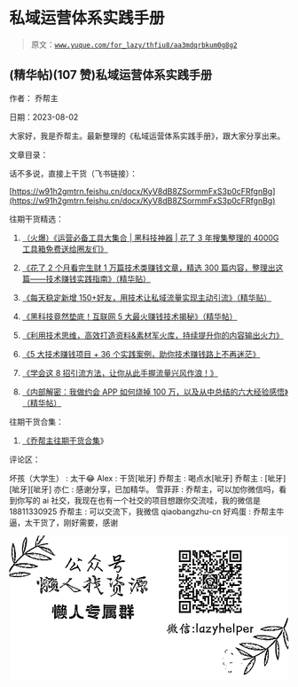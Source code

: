# 私域运营体系实践手册

> 原文：[`www.yuque.com/for_lazy/thfiu8/aa3mdqrbkum0g8g2`](https://www.yuque.com/for_lazy/thfiu8/aa3mdqrbkum0g8g2)



## (精华帖)(107 赞)私域运营体系实践手册 

作者： 乔帮主 

日期：2023-08-02 

大家好，我是乔帮主。最新整理的《私域运营体系实践手册》，跟大家分享出来。 

文章目录： <ne-quote id="uc8d02e39" data-lake-id="uc8d02e39">

话不多说，直接上干货（飞书链接）： 

[https://w91h2gmtrn.feishu.cn/docx/KyV8dB8ZSormmFxS3p0cFRfgnBg](https://w91h2gmtrn.feishu.cn/docx/KyV8dB8ZSormmFxS3p0cFRfgnBg) 

往期干货精选： 

1.  [（火爆）《运营必备工具大集合 | 黑科技神器 | 花了 3 年搜集整理的 4000G 工具箱免费送给圈友们》](https://wx.zsxq.com/dweb2/index/topic_detail/181422482248122) 

2.  [《花了 2 个月看完生财 1 万篇技术类赚钱文章，精选 300 篇内容，整理出这篇——技术赚钱实践指南》（精华贴）](https://t.zsxq.com/0eyIP8XKk) 

3.  [《每天稳定新增 150+好友，用技术让私域流量实现主动引流》（精华贴）](https://wx.zsxq.com/dweb2/index/topic_detail/584158111451544) 

4.  [《黑科技竟然垫底！互联网 5 大最火赚钱技术揭秘》（精华帖）](https://wx.zsxq.com/dweb2/index/topic_detail/584141142218154) 

5.  [《利用技术思维，高效打造资料&素材军火库，持续提升你的内容输出火力》](https://wx.zsxq.com/dweb2/index/topic_detail/181588224554542) 

6.  [《5 大技术赚钱项目 + 36 个实践案例，助你技术赚钱路上不再迷茫》](https://t.zsxq.com/0dIs5CaYH) 

7.  [《学会这 8 招引流方法，让你从此手握流量兴风作浪！》](https://t.zsxq.com/0ePkD8050) 

8.  [《内部解密：我做约会 APP 如何烧掉 100 万，以及从中总结的六大经验感悟》（精华帖）](https://t.zsxq.com/10Xz3xn7Z) 

往期干货合集： 

1.  [《乔帮主往期干货合集](https://t.zsxq.com/0d6SNCcC3)》 

评论区： 

坏孩（大学生） : 太干😂 Alex : 干货[呲牙] 乔帮主 : 喝点水[呲牙] 乔帮主 : [呲牙][呲牙][呲牙] 亦仁 : 感谢分享，已加精华。 雪菲菲 : 乔帮主，可以加你微信吗，看到你写的 ai 社交，我现在也有一个社交的项目想跟你交流哇，我的微信是 18811330925 乔帮主 : 可以交流下，我微信 qiaobangzhu-cn 好鸡蛋 : 乔帮主牛逼，太干货了，刚好需要，感谢 

![](img/894d30a529e7c37bcd3392323c99941c.png)  </ne-quote>